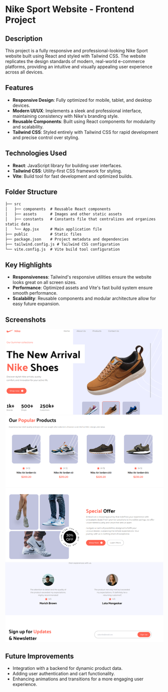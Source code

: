 # Nike Sport Website - Frontend Project

## Description
This project is a fully responsive and professional-looking Nike Sport website built using React and styled with Tailwind CSS. The website replicates the design standards of modern, real-world e-commerce platforms, providing an intuitive and visually appealing user experience across all devices.

## Features
- **Responsive Design**: Fully optimized for mobile, tablet, and desktop devices.
- **Modern UI/UX**: Implements a sleek and professional interface, maintaining consistency with Nike's branding style.
- **Reusable Components**: Built using React components for modularity and scalability.
- **Tailwind CSS**: Styled entirely with Tailwind CSS for rapid development and precise control over styling.

## Technologies Used
- **React**: JavaScript library for building user interfaces.
- **Tailwind CSS**: Utility-first CSS framework for styling.
- **Vite**: Build tool for fast development and optimized builds.

## Folder Structure
```
├── src
│   ├── components  # Reusable React components
│   ├── assets      # Images and other static assets
│   ├── constants   # Constants file that centralizes and organizes static data
│   └── App.jsx     # Main application file
├── public          # Static files
├── package.json    # Project metadata and dependencies
├── tailwind.config.js # Tailwind CSS configuration
└── vite.config.js  # Vite build tool configuration
```

## Key Highlights
- **Responsiveness**: Tailwind's responsive utilities ensure the website looks great on all screen sizes.
- **Performance**: Optimized assets and Vite's fast build system ensure smooth performance.
- **Scalability**: Reusable components and modular architecture allow for easy future expansion.

## Screenshots
![Screenshot 1](./src/assets/screenshots/screenshot1.png)
![Screenshot 2](./src/assets/screenshots/screenshot2.png)
![Screenshot 3](./src/assets/screenshots/screenshot3.png)
![Screenshot 4](./src/assets/screenshots/screenshot4.png)

## Future Improvements
- Integration with a backend for dynamic product data.
- Adding user authentication and cart functionality.
- Enhancing animations and transitions for a more engaging user experience.
